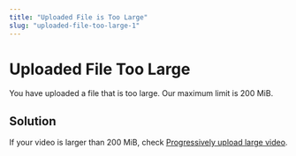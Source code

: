 ```yaml
---
title: "Uploaded File is Too Large"
slug: "uploaded-file-too-large-1"
---
```


Uploaded File Too Large
=======================

You have uploaded a file that is too large. Our maximum limit is 200 MiB.

## Solution

If your video is larger than 200 MiB, check [Progressively upload large video](https://api.video/blog/tutorials/progressively-upload-large-video-files-without-compromising-on-speed).
